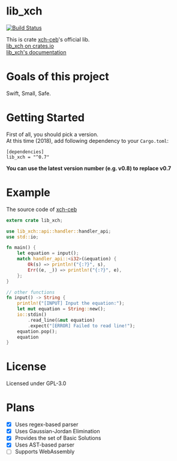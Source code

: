 # lib_xch
[![Build Status](https://travis-ci.org/XCH-CEB/lib-xch-ceb.svg?branch=master)](https://travis-ci.org/XCH-CEB/lib-xch-ceb)  

This is crate [xch-ceb](https://crates.io/crates/xch-ceb)'s official lib.  
[lib_xch on crates.io](https://crates.io/crates/lib_xch)  
[lib_xch's documentation](https://docs.rs/lib_xch)  

# Goals of this project
Swift, Small, Safe.  

# Getting Started
First of all, you should pick a version.  
At this time (2018), add following dependency to your `Cargo.toml`:  
```
[dependencies]
lib_xch = "^0.7"
```  
**You can use the latest version number (e.g. v0.8) to replace v0.7**

# Example
The source code of [xch-ceb](https://crates.io/crates/xch-ceb/)
```rust
extern crate lib_xch;

use lib_xch::api::handler::handler_api;
use std::io;

fn main() {
    let equation = input();
    match handler_api::<i32>(&equation) {
        Ok(s) => println!("{:?}", s),
        Err((e, _)) => println!("{:?}", e),
    };
}

// other functions
fn input() -> String {
    println!("[INPUT] Input the equation:");
    let mut equation = String::new();
    io::stdin()
        .read_line(&mut equation)
        .expect("[ERROR] Failed to read line!");
    equation.pop();
    equation
}

```

# License
Licensed under GPL-3.0

# Plans
- [x] Uses regex-based parser
- [x] Uses Gaussian-Jordan Elimination
- [x] Provides the set of Basic Solutions
- [x] Uses AST-based parser
- [ ] Supports WebAssembly
